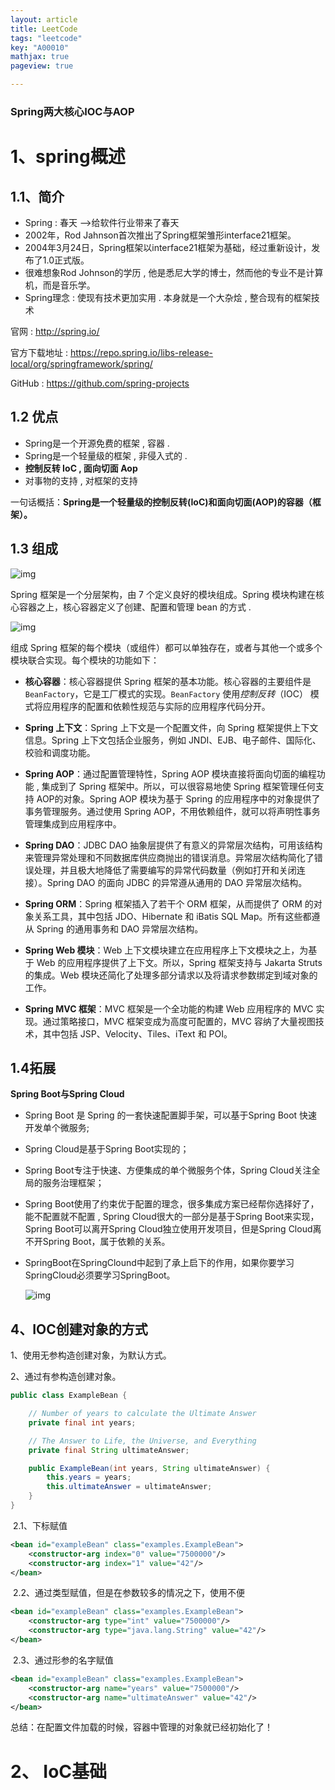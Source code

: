 ```yaml
---
layout: article
title: LeetCode
tags: "leetcode"
key: "A00010"
mathjax: true
pageview: true

---
```


### Spring两大核心IOC与AOP

# 1、spring概述

## 1.1、简介

- Spring : 春天 —->给软件行业带来了春天
- 2002年，Rod Jahnson首次推出了Spring框架雏形interface21框架。
- 2004年3月24日，Spring框架以interface21框架为基础，经过重新设计，发布了1.0正式版。
- 很难想象Rod Johnson的学历 , 他是悉尼大学的博士，然而他的专业不是计算机，而是音乐学。
- Spring理念 : 使现有技术更加实用 . 本身就是一个大杂烩 , 整合现有的框架技术

官网 : http://spring.io/

官方下载地址 : https://repo.spring.io/libs-release-local/org/springframework/spring/

GitHub : https://github.com/spring-projects

## 1.2 优点

- Spring是一个开源免费的框架 , 容器  .
- Spring是一个轻量级的框架 , 非侵入式的 .
- **控制反转 IoC  , 面向切面 Aop**
- 对事物的支持 , 对框架的支持

一句话概括：**Spring是一个轻量级的控制反转(IoC)和面向切面(AOP)的容器（框架）。**

## 1.3 组成

![img](D:\招聘\stu\Leecode\kuangstudyd583d03e-48ab-49ae-80b8-bc36fa4109ce.png)

Spring 框架是一个分层架构，由 7 个定义良好的模块组成。Spring 模块构建在核心容器之上，核心容器定义了创建、配置和管理 bean 的方式 .

![img](D:\招聘\stu\Leecode\kuangstudya278ee52-9037-4340-8803-6003e8c947c3.png)

组成 Spring 框架的每个模块（或组件）都可以单独存在，或者与其他一个或多个模块联合实现。每个模块的功能如下：

- **核心容器**：核心容器提供 Spring 框架的基本功能。核心容器的主要组件是 `BeanFactory`，它是工厂模式的实现。`BeanFactory` 使用*控制反转*（IOC） 模式将应用程序的配置和依赖性规范与实际的应用程序代码分开。

- **Spring 上下文**：Spring 上下文是一个配置文件，向 Spring 框架提供上下文信息。Spring 上下文包括企业服务，例如 JNDI、EJB、电子邮件、国际化、校验和调度功能。

- **Spring AOP**：通过配置管理特性，Spring AOP 模块直接将面向切面的编程功能 , 集成到了 Spring 框架中。所以，可以很容易地使 Spring 框架管理任何支持  AOP的对象。Spring AOP 模块为基于 Spring 的应用程序中的对象提供了事务管理服务。通过使用 Spring  AOP，不用依赖组件，就可以将声明性事务管理集成到应用程序中。

- **Spring DAO**：JDBC DAO  抽象层提供了有意义的异常层次结构，可用该结构来管理异常处理和不同数据库供应商抛出的错误消息。异常层次结构简化了错误处理，并且极大地降低了需要编写的异常代码数量（例如打开和关闭连接）。Spring DAO 的面向 JDBC 的异常遵从通用的 DAO 异常层次结构。

- **Spring ORM**：Spring 框架插入了若干个 ORM 框架，从而提供了 ORM 的对象关系工具，其中包括 JDO、Hibernate 和 iBatis SQL Map。所有这些都遵从 Spring 的通用事务和 DAO 异常层次结构。

- **Spring Web 模块**：Web 上下文模块建立在应用程序上下文模块之上，为基于 Web 的应用程序提供了上下文。所以，Spring 框架支持与 Jakarta Struts 的集成。Web 模块还简化了处理多部分请求以及将请求参数绑定到域对象的工作。

- **Spring MVC 框架**：MVC 框架是一个全功能的构建 Web 应用程序的 MVC 实现。通过策略接口，MVC 框架变成为高度可配置的，MVC 容纳了大量视图技术，其中包括 JSP、Velocity、Tiles、iText 和 POI。

## 1.4拓展

**Spring Boot与Spring Cloud**

- Spring Boot 是 Spring 的一套快速配置脚手架，可以基于Spring Boot 快速开发单个微服务;

- Spring Cloud是基于Spring Boot实现的；

- Spring Boot专注于快速、方便集成的单个微服务个体，Spring Cloud关注全局的服务治理框架；

- Spring Boot使用了约束优于配置的理念，很多集成方案已经帮你选择好了，能不配置就不配置 , Spring Cloud很大的一部分是基于Spring  Boot来实现，Spring Boot可以离开Spring Cloud独立使用开发项目，但是Spring Cloud离不开Spring  Boot，属于依赖的关系。

- SpringBoot在SpringClound中起到了承上启下的作用，如果你要学习SpringCloud必须要学习SpringBoot。

  ![img](D:\招聘\stu\Leecode\kuangstudy1cd8b9e8-bd5b-44d6-8eb7-79855610f629.png)



## 4、IOC创建对象的方式

1、使用无参构造创建对象，为默认方式。

2、通过有参构造创建对象。

```java
public class ExampleBean {

    // Number of years to calculate the Ultimate Answer
    private final int years;

    // The Answer to Life, the Universe, and Everything
    private final String ultimateAnswer;

    public ExampleBean(int years, String ultimateAnswer) {
        this.years = years;
        this.ultimateAnswer = ultimateAnswer;
    }
}
```

​	2.1、下标赋值

```xml
<bean id="exampleBean" class="examples.ExampleBean">
    <constructor-arg index="0" value="7500000"/>
    <constructor-arg index="1" value="42"/>
</bean>
```

​	2.2、通过类型赋值，但是在参数较多的情况之下，使用不便

```xml
<bean id="exampleBean" class="examples.ExampleBean">
    <constructor-arg type="int" value="7500000"/>
    <constructor-arg type="java.lang.String" value="42"/>
</bean>
```

​	2.3、通过形参的名字赋值

```xml
<bean id="exampleBean" class="examples.ExampleBean">
    <constructor-arg name="years" value="7500000"/>
    <constructor-arg name="ultimateAnswer" value="42"/>
</bean>
```

总结：在配置文件加载的时候，容器中管理的对象就已经初始化了！

# 2、 IoC基础


